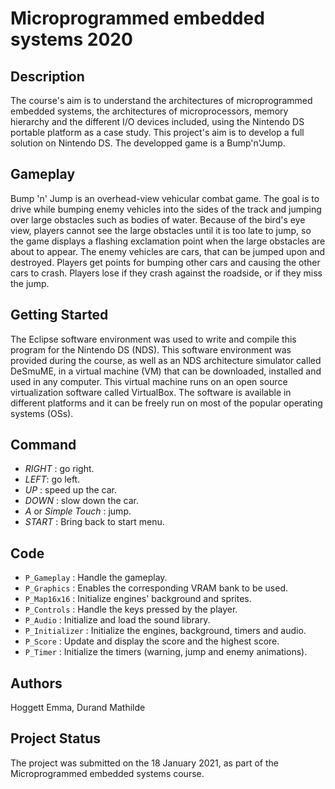 # Microprogrammed embedded systems 2020

## Description

The course's aim is to understand the architectures of microprogrammed embedded systems, the architectures of microprocessors, memory hierarchy and the different I/O devices included, using the Nintendo DS portable platform as a case study.
This project's aim is to develop a full solution on Nintendo DS.
The developped game is a Bump'n'Jump.


## Gameplay
Bump 'n' Jump is an overhead-view vehicular combat game. The goal is to drive while bumping enemy vehicles into the sides of the track and jumping over large obstacles such as bodies of water.
Because of the bird's eye view, players cannot see the large obstacles until it is too late to jump, so the game displays a flashing exclamation point when the large obstacles are about to appear.
The enemy vehicles are cars, that can be jumped upon and destroyed. Players get points for bumping other cars and causing the other cars to crash. 
Players lose if they crash against the roadside, or if they miss the jump.

## Getting Started
The Eclipse software environment was used to write and compile this program for the Nintendo DS (NDS). This software environment was provided during the course, as well as an NDS architecture simulator called DeSmuME, in a virtual machine (VM) that can be downloaded, installed and used in any computer.
This virtual machine runs on an open source virtualization software called VirtualBox. The software is available in different platforms and it can be freely run on most of the popular operating systems (OSs).

## Command
* _RIGHT_ : go right.
* _LEFT_: go left.
* _UP_ : speed up the car.
* _DOWN_ : slow down the car.
* _A_ or _Simple Touch_ : jump.
* _START_ : Bring back to start menu.

## Code
* ``` P_Gameplay ``` : Handle the gameplay.
* ```P_Graphics``` : Enables the corresponding VRAM bank to be used.
* ```P_Map16x16``` : Initialize engines' background and sprites.
* ```P_Controls``` : Handle the keys pressed by the player.
* ```P_Audio``` : Initialize and load the sound library.
* ```P_Initializer``` : Initialize the engines, background, timers and audio.
* ```P_Score``` : Update and display the score and the highest score.
* ```P_Timer``` : Initialize the timers (warning, jump and enemy animations).


## Authors
Hoggett Emma,
Durand Mathilde

## Project Status
The project was submitted on the 18 January 2021, as part of the Microprogrammed embedded systems course.
